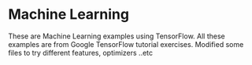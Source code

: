 # Machine Learning
These are Machine Learning examples using TensorFlow. All these examples are from Google TensorFlow tutorial exercises. Modified some files to try different features, optimizers ..etc
